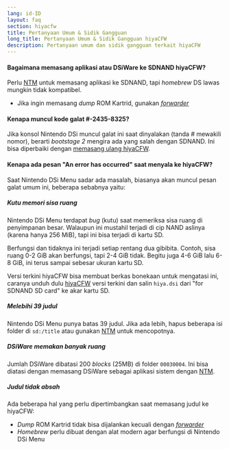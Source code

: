 ```yaml
---
lang: id-ID
layout: faq
section: hiyacfw
title: Pertanyaan Umum & Sidik Gangguan
long_title: Pertanyaan Umum & Sidik Gangguan hiyaCFW
description: Pertanyaan umum dan sidik gangguan terkait hiyaCFW
---
```


#### Bagaimana memasang aplikasi atau DSiWare ke SDNAND hiyaCFW?
Perlu [NTM](https://github.com/Epicpkmn11/NTM/releases/latest) untuk memasang aplikasi ke SDNAND, tapi *homebrew* DS lawas mungkin tidak kompatibel.
- Jika ingin memasang *dump* ROM Kartrid, gunakan [*forwarder*](../ds-index/forwarders)

#### Kenapa muncul kode galat #-2435-8325?
Jika konsol Nintendo DSi muncul galat ini saat dinyalakan (tanda # mewakili nomor), berarti *bootstage 2* mengira ada yang salah dengan SDNAND. Ini bisa diperbaiki dengan [memasang ulang hiyaCFW](installing).

#### Kenapa ada pesan "An error has occurred" saat menyala ke hiyaCFW?
Saat Nintendo DSi Menu sadar ada masalah, biasanya akan muncul pesan galat umum ini, beberapa sebabnya yaitu:

##### Kutu memori sisa ruang
Nintendo DSi Menu terdapat *bug* (kutu) saat memeriksa sisa ruang di penyimpanan besar. Walaupun ini mustahil terjadi di cip NAND aslinya (karena hanya 256 MiB), tapi ini bisa terjadi di kartu SD.

Berfungsi dan tidaknya ini terjadi setiap rentang dua gibibita. Contoh, sisa ruang 0-2 GiB akan berfungsi, tapi 2-4 GiB tidak. Begitu juga 4-6 GiB lalu 6-8 GiB, ini terus sampai sebesar ukuran kartu SD.

Versi terkini hiyaCFW bisa membuat berkas bonekaan untuk mengatasi ini, caranya unduh dulu [hiyaCFW](https://github.com/RocketRobz/hiyaCFW/releases/latest/download/hiyaCFW.7z) versi terkini dan salin `hiya.dsi` dari "for SDNAND SD card" ke akar kartu SD.

##### Melebihi 39 judul
Nintendo DSi Menu punya batas 39 judul. Jika ada lebih, hapus beberapa isi folder di `sd:/title` atau gunakan [NTM](https://github.com/Epicpkmn11/NTM/releases/latest) untuk mencopotnya.

##### DSiWare memakan banyak ruang
Jumlah DSiWare dibatasi 200 *blocks* (25MB) di folder `00030004`. Ini bisa diatasi dengan memasang DSiWare sebagai aplikasi sistem dengan [NTM](https://github.com/Epicpkmn11/NTM/releases/latest).

##### Judul tidak absah
Ada beberapa hal yang perlu dipertimbangkan saat memasang judul ke hiyaCFW:
- *Dump* ROM Kartrid tidak bisa dijalankan kecuali dengan [*forwarder*](../ds-index/forwarders)
- *Homebrew* perlu dibuat dengan alat modern agar berfungsi di Nintendo DSi Menu
